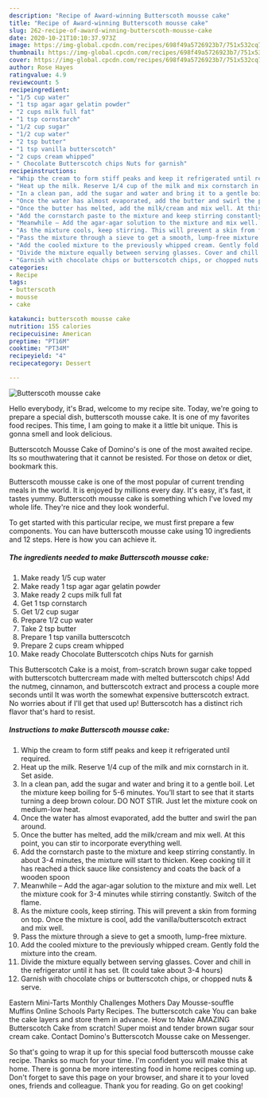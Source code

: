 ```yaml
---
description: "Recipe of Award-winning Butterscoth mousse cake"
title: "Recipe of Award-winning Butterscoth mousse cake"
slug: 262-recipe-of-award-winning-butterscoth-mousse-cake
date: 2020-10-21T10:10:37.973Z
image: https://img-global.cpcdn.com/recipes/698f49a5726923b7/751x532cq70/butterscoth-mousse-cake-recipe-main-photo.jpg
thumbnail: https://img-global.cpcdn.com/recipes/698f49a5726923b7/751x532cq70/butterscoth-mousse-cake-recipe-main-photo.jpg
cover: https://img-global.cpcdn.com/recipes/698f49a5726923b7/751x532cq70/butterscoth-mousse-cake-recipe-main-photo.jpg
author: Rose Hayes
ratingvalue: 4.9
reviewcount: 5
recipeingredient:
- "1/5 cup water"
- "1 tsp agar agar gelatin powder"
- "2 cups milk full fat"
- "1 tsp cornstarch"
- "1/2 cup sugar"
- "1/2 cup water"
- "2 tsp butter"
- "1 tsp vanilla butterscotch"
- "2 cups cream whipped"
- " Chocolate Butterscotch chips Nuts for garnish"
recipeinstructions:
- "Whip the cream to form stiff peaks and keep it refrigerated until required."
- "Heat up the milk. Reserve 1/4 cup of the milk and mix cornstarch in it. Set aside."
- "In a clean pan, add the sugar and water and bring it to a gentle boil. Let the mixture keep boiling for 5-6 minutes. You’ll start to see that it starts turning a deep brown colour. DO NOT STIR. Just let the mixture cook on medium-low heat."
- "Once the water has almost evaporated, add the butter and swirl the pan around."
- "Once the butter has melted, add the milk/cream and mix well. At this point, you can stir to incorporate everything well."
- "Add the cornstarch paste to the mixture and keep stirring constantly. In about 3-4 minutes, the mixture will start to thicken. Keep cooking till it has reached a thick sauce like consistency and coats the back of a wooden spoon"
- "Meanwhile – Add the agar-agar solution to the mixture and mix well. Let the mixture cook for 3-4 minutes while stirring constantly. Switch of the flame."
- "As the mixture cools, keep stirring. This will prevent a skin from forming on top. Once the mixture is cool, add the vanilla/butterscotch extract and mix well."
- "Pass the mixture through a sieve to get a smooth, lump-free mixture."
- "Add the cooled mixture to the previously whipped cream. Gently fold the mixture into the cream."
- "Divide the mixture equally between serving glasses. Cover and chill in the refrigerator until it has set. (It could take about 3-4 hours)"
- "Garnish with chocolate chips or butterscotch chips, or chopped nuts &amp; serve."
categories:
- Recipe
tags:
- butterscoth
- mousse
- cake

katakunci: butterscoth mousse cake 
nutrition: 155 calories
recipecuisine: American
preptime: "PT16M"
cooktime: "PT34M"
recipeyield: "4"
recipecategory: Dessert

---
```



![Butterscoth mousse cake](https://img-global.cpcdn.com/recipes/698f49a5726923b7/751x532cq70/butterscoth-mousse-cake-recipe-main-photo.jpg)

Hello everybody, it's Brad, welcome to my recipe site. Today, we're going to prepare a special dish, butterscoth mousse cake. It is one of my favorites food recipes. This time, I am going to make it a little bit unique. This is gonna smell and look delicious.

Butterscotch Mousse Cake of Domino&#39;s is one of the most awaited recipe. Its so mouthwatering that it cannot be resisted. For those on detox or diet, bookmark this.

Butterscoth mousse cake is one of the most popular of current trending meals in the world. It is enjoyed by millions every day. It's easy, it's fast, it tastes yummy. Butterscoth mousse cake is something which I've loved my whole life. They're nice and they look wonderful.


To get started with this particular recipe, we must first prepare a few components. You can have butterscoth mousse cake using 10 ingredients and 12 steps. Here is how you can achieve it.

<!--inarticleads1-->

##### The ingredients needed to make Butterscoth mousse cake:

1. Make ready 1/5 cup water
1. Make ready 1 tsp agar agar gelatin powder
1. Make ready 2 cups milk full fat
1. Get 1 tsp cornstarch
1. Get 1/2 cup sugar
1. Prepare 1/2 cup water
1. Take 2 tsp butter
1. Prepare 1 tsp vanilla butterscotch
1. Prepare 2 cups cream whipped
1. Make ready  Chocolate Butterscotch chips Nuts for garnish


This Butterscotch Cake is a moist, from-scratch brown sugar cake topped with butterscotch buttercream made with melted butterscotch chips! Add the nutmeg, cinnamon, and butterscotch extract and process a couple more seconds until It was worth the somewhat expensive butterscotch extract. No worries about if I&#39;ll get that used up! Butterscotch has a distinct rich flavor that&#39;s hard to resist. 

<!--inarticleads2-->

##### Instructions to make Butterscoth mousse cake:

1. Whip the cream to form stiff peaks and keep it refrigerated until required.
1. Heat up the milk. Reserve 1/4 cup of the milk and mix cornstarch in it. Set aside.
1. In a clean pan, add the sugar and water and bring it to a gentle boil. Let the mixture keep boiling for 5-6 minutes. You’ll start to see that it starts turning a deep brown colour. DO NOT STIR. Just let the mixture cook on medium-low heat.
1. Once the water has almost evaporated, add the butter and swirl the pan around.
1. Once the butter has melted, add the milk/cream and mix well. At this point, you can stir to incorporate everything well.
1. Add the cornstarch paste to the mixture and keep stirring constantly. In about 3-4 minutes, the mixture will start to thicken. Keep cooking till it has reached a thick sauce like consistency and coats the back of a wooden spoon
1. Meanwhile – Add the agar-agar solution to the mixture and mix well. Let the mixture cook for 3-4 minutes while stirring constantly. Switch of the flame.
1. As the mixture cools, keep stirring. This will prevent a skin from forming on top. Once the mixture is cool, add the vanilla/butterscotch extract and mix well.
1. Pass the mixture through a sieve to get a smooth, lump-free mixture.
1. Add the cooled mixture to the previously whipped cream. Gently fold the mixture into the cream.
1. Divide the mixture equally between serving glasses. Cover and chill in the refrigerator until it has set. (It could take about 3-4 hours)
1. Garnish with chocolate chips or butterscotch chips, or chopped nuts &amp; serve.


Eastern Mini-Tarts Monthly Challenges Mothers Day Mousse-souffle Muffins Online Schools Party Recipes. The butterscotch cake You can bake the cake layers and store them in advance. How to Make AMAZING Butterscotch Cake from scratch! Super moist and tender brown sugar sour cream cake. Contact Domino&#39;s Butterscotch Mousse cake on Messenger. 

So that's going to wrap it up for this special food butterscoth mousse cake recipe. Thanks so much for your time. I'm confident you will make this at home. There is gonna be more interesting food in home recipes coming up. Don't forget to save this page on your browser, and share it to your loved ones, friends and colleague. Thank you for reading. Go on get cooking!
